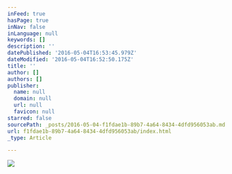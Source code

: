 ```yaml
---
inFeed: true
hasPage: true
inNav: false
inLanguage: null
keywords: []
description: ''
datePublished: '2016-05-04T16:53:45.979Z'
dateModified: '2016-05-04T16:52:50.175Z'
title: ''
author: []
authors: []
publisher:
  name: null
  domain: null
  url: null
  favicon: null
starred: false
sourcePath: _posts/2016-05-04-f1fdae1b-89b7-4a64-8434-4dfd956053ab.md
url: f1fdae1b-89b7-4a64-8434-4dfd956053ab/index.html
_type: Article

---
```

![](https://the-grid-user-content.s3-us-west-2.amazonaws.com/36df9151-88e4-4921-9675-62b434af09de.jpg)
